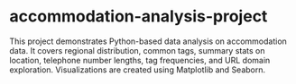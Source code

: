# accommodation-analysis-project
This project demonstrates Python-based data analysis on accommodation data. It covers regional distribution, common tags, summary stats on location, telephone number lengths, tag frequencies, and URL domain exploration. Visualizations are created using Matplotlib and Seaborn.
